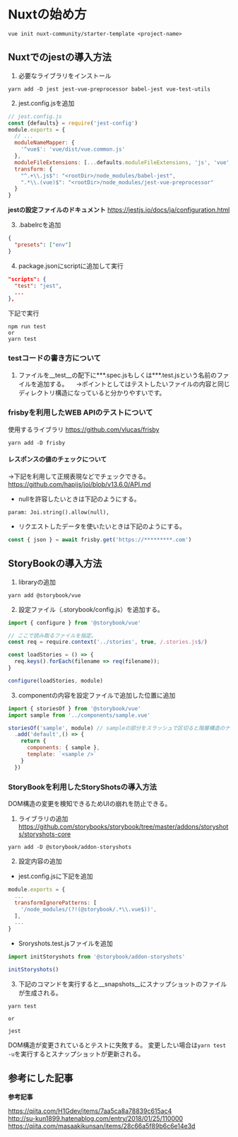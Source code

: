 # Nuxtの始め方

```
vue init nuxt-community/starter-template <project-name>
```

## Nuxtでのjestの導入方法

1. 必要なライブラリをインストール

```
yarn add -D jest jest-vue-preprocessor babel-jest vue-test-utils
```

2. jest.config.jsを追加

```javascript
// jest.config.js
const {defaults} = require('jest-config')
module.exports = {
  // ...
  moduleNameMapper: {
    '^vue$': 'vue/dist/vue.common.js'
  },
  moduleFileExtensions: [...defaults.moduleFileExtensions, 'js', 'vue', 'ts', 'tsx'],
  transform: {
    "^.+\\.js$": "<rootDir>/node_modules/babel-jest",
    ".*\\.(vue)$": "<rootDir>/node_modules/jest-vue-preprocessor"
  }
}

```

**jestの設定ファイルのドキュメント**
https://jestjs.io/docs/ja/configuration.html


3. .babelrcを追加

```json
{
  "presets": ["env"]
}
```

4. package.jsonにscriptに追加して実行

```json
"scripts": {
  "test": "jest",
  ...
},
```

下記で実行
```
npm run test
or
yarn test
```

### testコードの書き方について

1. ファイルを__test__の配下に***.spec.jsもしくは***.test.jsという名前のファイルを追加する。
　→ポイントとしてはテストしたいファイルの内容と同じディレクトリ構造になっていると分かりやすいです。

### frisbyを利用したWEB APIのテストについて

使用するライブラリ
https://github.com/vlucas/frisby

```
yarn add -D frisby
```

#### レスポンスの値のチェックについて
→下記を利用して正規表現などでチェックできる。
https://github.com/hapijs/joi/blob/v13.6.0/API.md


- nullを許容したいときは下記のようにする。

```
param: Joi.string().allow(null),
```

- リクエストしたデータを使いたいときは下記のようにする。

```javascript
const { json } = await frisby.get('https://*********.com')
```

## StoryBookの導入方法

1. libraryの追加
```
yarn add @storybook/vue
```

2. 設定ファイル（.storybook/config.js）を追加する。

```javascript
import { configure } from '@storybook/vue'

// ここで読み取るファイルを指定。
const req = require.context('../stories', true, /.stories.js$/) 

const loadStories = () => {
  req.keys().forEach(filename => req(filename));
}

configure(loadStories, module)

```
3. componentの内容を設定ファイルで追加した位置に追加

```javascript
import { storiesOf } from '@storybook/vue'
import sample from '../components/sample.vue'

storiesOf('sample', module) // sampleの部分をスラッシュで区切ると階層構造のナビになる。
  .add('default',() => {
    return {
      components: { sample },
      template: `<sample />`
    }
  })

```

### StoryBookを利用したStoryShotsの導入方法
DOM構造の変更を検知できるためUIの崩れを防止できる。

1. ライブラリの追加
https://github.com/storybooks/storybook/tree/master/addons/storyshots/storyshots-core

```
yarn add -D @storybook/addon-storyshots
```

2. 設定内容の追加
- jest.config.jsに下記を追加

```javascript
module.exports = {
  ...
  transformIgnorePatterns: [
    '/node_modules/(?!(@storybook/.*\\.vue$))',
  ],
  ...
}
```

- Sroryshots.test.jsファイルを追加
```javascript
import initStoryshots from '@storybook/addon-storyshots'

initStoryshots()
```

3. 下記のコマンドを実行すると__snapshots__にスナップショットのファイルが生成される。

```
yarn test

or 

jest
```

DOM構造が変更されているとテストに失敗する。
変更したい場合は`yarn test -u`を実行するとスナップショットが更新される。

## 参考にした記事

**参考記事**

https://qiita.com/H1Gdev/items/7aa5ca8a78839c615ac4  
http://su-kun1899.hatenablog.com/entry/2018/01/25/110000  
https://qiita.com/masaakikunsan/items/28c66a5f89b6c6e14e3d
